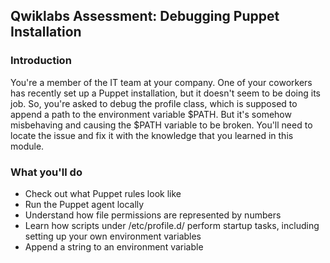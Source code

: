 ## Qwiklabs Assessment: Debugging Puppet Installation

### Introduction

You're a member of the IT team at your company. One of your coworkers has recently set up a Puppet installation, but it doesn't seem to be doing its job. So, you're asked to debug the profile class, which is supposed to append a path to the environment variable $PATH. But it's somehow misbehaving and causing the $PATH variable to be broken. You'll need to locate the issue and fix it with the knowledge that you learned in this module.

### What you'll do

* Check out what Puppet rules look like
* Run the Puppet agent locally
* Understand how file permissions are represented by numbers
* Learn how scripts under /etc/profile.d/ perform startup tasks, including setting up your own environment variables
* Append a string to an environment variable
